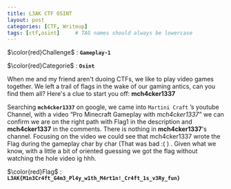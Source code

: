 ```yaml
---
title: L3AK CTF OSINT
layout: post
categories: [CTF, Writeup]
tags: [ctf,osint]     # TAG names should always be lowercase
---
```

$\color{red}Challenge$ : **`Gameplay-1`**

$\color{red}Categorie$ : **`Osint`**

When me and my friend aren't duoing CTFs, we like to play video games together. We left a trail of flags in the wake of our gaming antics, can you find them all? Here's a clue to start you off: **mch4cker1337**

Searching **`mch4cker1337`** on google, we came into `Martini Craft` ’s youtube Channel, with a video “Pro Minecraft Gameplay with **mch4cker1337*”*  we can confirm we are on the right path with Flag1 in the description and **mch4cker1337** in the comments. There is nothing in **mch4cker1337**'s channel. Focusing on the video we could see that mch4cker1337 wrote the Flag during the gameplay char by char (That was bad :( ) . Given what we know, with a little a bit of oriented guessing we got the flag without watching the hole video ig hhh.

$\color{red}Flag$ : **`L3AK{M1n3Cr4ft_G4m3_Pl4y_w1th_M4rt1n!_Cr4ft_1s_v3Ry_fun}`**
